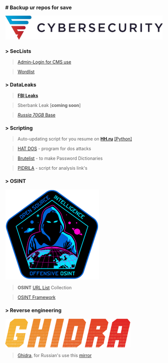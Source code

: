 ### # Backup ur repos for save
![screenshot of sample](logo/cybersec.png)
### > SecLists
>[Admin-Login for CMS use](https://github.com/SKDCO/skdco.github.io/tree/main/files/admin-login-jsql-injection)

>[Wordlist](https://github.com/SKDCO/skdco.github.io/tree/main/files/wordlist)

### > DataLeaks
>[**FBI Leaks**](https://www.mediafire.com/file/kr334mxsc474c2x/FBI_LEAKS.zip/file)

>Sberbank Leak [**coming soon**]

>[*Russia 70GB* Base](https://yadi.sk/d/wem9Wpo5HMNaYg)

### > Scripting
>Auto-updating script for you resume on [**HH.ru**](https://hh.ru) [[Python]](https://github.com/SKDCO/skdco.github.io/tree/main/files/autoupdate-you-resume-for-hh.ru)

> [HAT DOS](https://github.com/SKDCO/skdco.github.io/tree/main/files/HAT_Dos) - program for dos attacks 

> [Brutelist](https://github.com/SKDCO/skdco.github.io/tree/main/files/brutelist) - to make Password Dictionaries

> [PIDRILA](https://github.com/SKDCO/skdco.github.io/tree/main/files/pidrila) - script for analysis link's

### > OSINT
<img src="logo/OffensiveOsint-logo.png" width="300">

> **OSINT** [URL List](https://github.com/SKDCO/skdco.github.io/tree/main/files/OSINT_Collection) Collection

> [OSINT Framework](https://github.com/SKDCO/skdco.github.io/tree/main/files/OSINT_Framework)

### > Reverse engineering
<img src="logo/ghidra.png" width="400">

> [Ghidra](https://ghidra-sre.org/), for Russian's use this [mirror](https://web.archive.org/web/20210410124600/https://ghidra-sre.org/ghidra_9.2.2_PUBLIC_20201229.zip)
 
<!--
**SKDCO/SKDCO** is a ✨ _special_ ✨ repository because its `README.md` (this file) appears on your GitHub profile.

Here are some ideas to get you started:

- 🔭 I’m currently working on ...
- 🌱 I’m currently learning ...
- 👯 I’m looking to collaborate on ...
- 🤔 I’m looking for help with ...
- 💬 Ask me about ...
- 📫 How to reach me: ...
- 😄 Pronouns: ...
- ⚡ Fun fact: ...
-->
